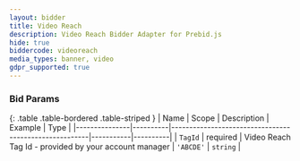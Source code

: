```yaml
---
layout: bidder
title: Video Reach
description: Video Reach Bidder Adapter for Prebid.js
hide: true
biddercode: videoreach
media_types: banner, video
gdpr_supported: true
---
```



### Bid Params

{: .table .table-bordered .table-striped }
| Name          | Scope    | Description                                           | Example   | Type     |
|---------------|----------|-------------------------------------------------------|-----------|----------|
| `TagId`       | required | Video Reach Tag Id - provided by your account manager | `'ABCDE'`   | `string` |
